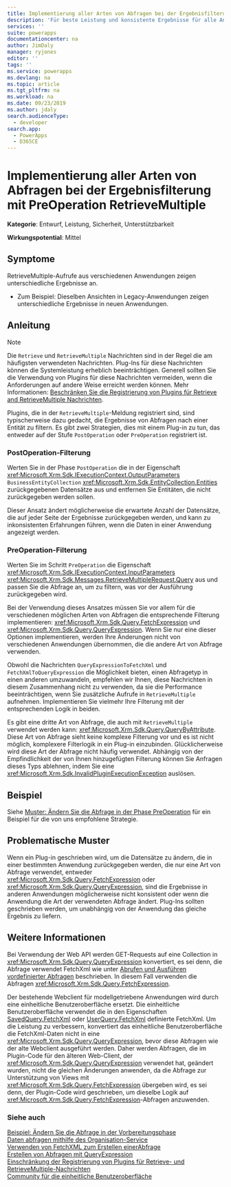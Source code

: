 ```yaml
---
title: Implementierung aller Arten von Abfragen bei der Ergebnisfilterung mit PreOperation RetrieveMultiple | MicrosoftDocs
description: 'Für beste Leistung und konsistente Ergebnisse für alle Anwendungen müssen Sie die Filterung für alle Arten von Abfragen implementieren, die mit Plugins verwendet werden können, die für die Phase PreOperation von RetrieveMultiple registriert sind.'
services: ''
suite: powerapps
documentationcenter: na
author: JimDaly
manager: ryjones
editor: ''
tags: ''
ms.service: powerapps
ms.devlang: na
ms.topic: article
ms.tgt_pltfrm: na
ms.workload: na
ms.date: 09/23/2019
ms.author: jdaly
search.audienceType:
  - developer
search.app:
  - PowerApps
  - D365CE
---
```

# <a name="implement-all-types-of-queries-when-filtering-results-using-preoperation-retrievemultiple"></a>Implementierung aller Arten von Abfragen bei der Ergebnisfilterung mit PreOperation RetrieveMultiple

**Kategorie**: Entwurf, Leistung, Sicherheit, Unterstützbarkeit

**Wirkungspotential**: Mittel

<a name='symptoms'></a>

## <a name="symptoms"></a>Symptome

RetrieveMultiple-Aufrufe aus verschiedenen Anwendungen zeigen unterschiedliche Ergebnisse an.

- Zum Beispiel: Dieselben Ansichten in Legacy-Anwendungen zeigen unterschiedliche Ergebnisse in neuen Anwendungen.

<a name='guidance'></a>

## <a name="guidance"></a>Anleitung

> [!NOTE]
> Die `Retrieve` und `RetrieveMultiple` Nachrichten sind in der Regel die am häufigsten verwendeten Nachrichten. Plug-Ins für diese Nachrichten können die Systemleistung erheblich beeinträchtigen. Generell sollten Sie die Verwendung von Plugins für diese Nachrichten vermeiden, wenn die Anforderungen auf andere Weise erreicht werden können. Mehr Informationen: [Beschränken Sie die Registrierung von Plugins für Retrieve and RetrieveMultiple Nachrichten](limit-registration-plugins-retrieve-retrievemultiple.md).

Plugins, die in der `RetrieveMultiple`-Meldung registriert sind, sind typischerweise dazu gedacht, die Ergebnisse von Abfragen nach einer Entität zu filtern. Es gibt zwei Strategien, dies mit einem Plug-in zu tun, das entweder auf der Stufe `PostOperation` oder `PreOperation` registriert ist.

### <a name="postoperation-filtering"></a>PostOperation-Filterung

Werten Sie in der Phase `PostOperation` die in der Eigenschaft <xref:Microsoft.Xrm.Sdk.IExecutionContext.OutputParameters> `BusinessEntityCollection` <xref:Microsoft.Xrm.Sdk.EntityCollection.Entities> zurückgegebenen Datensätze aus und entfernen Sie Entitäten, die nicht zurückgegeben werden sollen.

Dieser Ansatz ändert möglicherweise die erwartete Anzahl der Datensätze, die auf jeder Seite der Ergebnisse zurückgegeben werden, und kann zu inkonsistenten Erfahrungen führen, wenn die Daten in einer Anwendung angezeigt werden.

### <a name="preoperation-filtering"></a>PreOperation-Filterung

Werten Sie im Schritt `PreOperation` die Eigenschaft <xref:Microsoft.Xrm.Sdk.IExecutionContext.InputParameters> <xref:Microsoft.Xrm.Sdk.Messages.RetrieveMultipleRequest.Query> aus und passen Sie die Abfrage an, um zu filtern, was vor der Ausführung zurückgegeben wird.

Bei der Verwendung dieses Ansatzes müssen Sie vor allem für die verschiedenen möglichen Arten von Abfragen die entsprechende Filterung implementieren: <xref:Microsoft.Xrm.Sdk.Query.FetchExpression> und <xref:Microsoft.Xrm.Sdk.Query.QueryExpression>. Wenn Sie nur eine dieser Optionen implementieren, werden Ihre Änderungen nicht von verschiedenen Anwendungen übernommen, die die andere Art von Abfrage verwenden.

Obwohl die Nachrichten `QueryExpressionToFetchXml` und `FetchXmlToQueryExpression` die Möglichkeit bieten, einen Abfragetyp in einen anderen umzuwandeln, empfehlen wir Ihnen, diese Nachrichten in diesem Zusammenhang nicht zu verwenden, da sie die Performance beeinträchtigen, wenn Sie zusätzliche Aufrufe in `RetrieveMultiple` aufnehmen. Implementieren Sie vielmehr Ihre Filterung mit der entsprechenden Logik in beiden. 

Es gibt eine dritte Art von Abfrage, die auch mit `RetrieveMultiple` verwendet werden kann: <xref:Microsoft.Xrm.Sdk.Query.QueryByAttribute>. Diese Art von Abfrage sieht keine komplexe Filterung vor und es ist nicht möglich, komplexere Filterlogik in ein Plug-in einzubinden. Glücklicherweise wird diese Art der Abfrage nicht häufig verwendet. Abhängig von der Empfindlichkeit der von Ihnen hinzugefügten Filterung können Sie Anfragen dieses Typs ablehnen, indem Sie eine <xref:Microsoft.Xrm.Sdk.InvalidPluginExecutionException> auslösen.

## <a name="example"></a>Beispiel

Siehe [Muster: Ändern Sie die Abfrage in der Phase PreOperation](../../org-service/samples/modify-query-preoperation-stage.md) für ein Beispiel für die von uns empfohlene Strategie.

## <a name="problematic-patterns"></a>Problematische Muster

Wenn ein Plug-in geschrieben wird, um die Datensätze zu ändern, die in einer bestimmten Anwendung zurückgegeben werden, die nur eine Art von Abfrage verwendet, entweder <xref:Microsoft.Xrm.Sdk.Query.FetchExpression> oder <xref:Microsoft.Xrm.Sdk.Query.QueryExpression>, sind die Ergebnisse in anderen Anwendungen möglicherweise nicht konsistent oder wenn die Anwendung die Art der verwendeten Abfrage ändert. Plug-Ins sollten geschrieben werden, um unabhängig von der Anwendung das gleiche Ergebnis zu liefern.

<a name='additional'></a>

## <a name="additional-information"></a>Weitere Informationen

Bei Verwendung der Web API werden GET-Requests auf eine Collection in <xref:Microsoft.Xrm.Sdk.Query.QueryExpression> konvertiert, es sei denn, die Abfrage verwendet FetchXml wie unter [Abrufen und Ausführen vordefinierter Abfragen](../../webapi/retrieve-and-execute-predefined-queries.md) beschrieben. In diesem Fall verwenden die Abfragen <xref:Microsoft.Xrm.Sdk.Query.FetchExpression>.

Der bestehende Webclient für modellgetriebene Anwendungen wird durch eine einheitliche Benutzeroberfläche ersetzt. Die einheitliche Benutzeroberfläche verwendet die in den Eigenschaften [SavedQuery.FetchXml](../../reference/entities/savedquery.md#BKMK_FetchXml) oder [UserQuery.FetchXml](../../reference/entities/userquery.md#BKMK_FetchXml) definierte FetchXml. Um die Leistung zu verbessern, konvertiert das einheitliche Benutzeroberfläche die FetchXml-Daten nicht in eine <xref:Microsoft.Xrm.Sdk.Query.QueryExpression>, bevor diese Abfragen wie der alte Webclient ausgeführt werden. Daher werden Abfragen, die im Plugin-Code für den älteren Web-Client, der <xref:Microsoft.Xrm.Sdk.Query.QueryExpression> verwendet hat, geändert wurden, nicht die gleichen Änderungen anwenden, da die Abfrage zur Unterstützung von Views mit <xref:Microsoft.Xrm.Sdk.Query.FetchExpression> übergeben wird, es sei denn, der Plugin-Code wird geschrieben, um dieselbe Logik auf <xref:Microsoft.Xrm.Sdk.Query.FetchExpression>-Abfragen anzuwenden. 

<a name='seealso'></a>

### <a name="see-also"></a>Siehe auch

[Beispiel: Ändern Sie die Abfrage in der Vorbereitungsphase](../../org-service/samples/modify-query-preoperation-stage.md)<br />
[Daten abfragen mithilfe des Organisation-Service](../../org-service/entity-operations-query-data.md)<br />
[Verwenden von FetchXML zum Erstellen einerAbfrage](../../use-fetchxml-construct-query.md)<br />
[Erstellen von Abfragen mit QueryExpression](../../org-service/build-queries-with-queryexpression.md)<br />
[Einschränkung der Registrierung von Plugins für Retrieve- und RetrieveMultiple-Nachrichten](limit-registration-plugins-retrieve-retrievemultiple.md)<br />
[Community für die einheitliche Benutzeroberfläche](https://community.dynamics.com/365/unified-interface/)